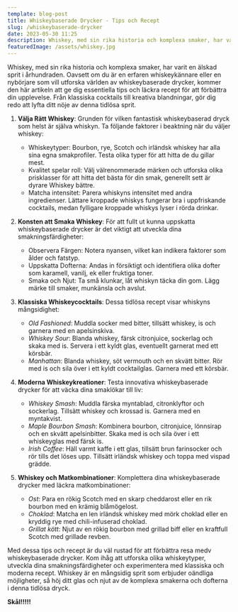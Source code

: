 ```yaml
---
template: blog-post
title: Whiskeybaserade Drycker - Tips och Recept
slug: /whiskeybaserade-drycker
date: 2023-05-30 11:25
description: Whiskey, med sin rika historia och komplexa smaker, har varit en älskad sprit i århundraden. Oavsett om du är en erfaren whiskeykännare eller en nybörjare som vill utforska världen av whiskeybaserade drycker, kommer den här artikeln att ge dig essentiella tips och läckra recept för att förbättra din upplevelse.
featuredImage: /assets/whiskey.jpg
---
```

Whiskey, med sin rika historia och komplexa smaker, har varit en älskad sprit i århundraden. Oavsett om du är en erfaren whiskeykännare eller en nybörjare som vill utforska världen av whiskeybaserade drycker, kommer den här artikeln att ge dig essentiella tips och läckra recept för att förbättra din upplevelse. Från klassiska cocktails till kreativa blandningar, gör dig redo att lyfta ditt nöje av denna tidlösa sprit.

1. **Välja Rätt Whiskey**:
Grunden för vilken fantastisk whiskeybaserad dryck som helst är själva whiskyn. Ta följande faktorer i beaktning när du väljer whiskey:
    - Whiskeytyper: Bourbon, rye, Scotch och irländsk whiskey har alla sina egna smakprofiler. Testa olika typer för att hitta de du gillar mest.
    - Kvalitet spelar roll: Välj välrenommerade märken och utforska olika prisklasser för att hitta det bästa för din smak, generellt sett är dyrare Whiskey bättre.
    - Matcha intensitet: Parera whiskyns intensitet med andra ingredienser. Lättare kroppade whiskys fungerar bra i uppfriskande cocktails, medan fylligare kroppade whiskys lyser i rörda drinkar.

2. **Konsten att Smaka Whiskey**:
För att fullt ut kunna uppskatta whiskeybaserade drycker är det viktigt att utveckla dina smakningsfärdigheter:
    - Observera Färgen: Notera nyansen, vilket kan indikera faktorer som ålder och fatstyp.
    - Uppskatta Dofterna: Andas in försiktigt och identifiera olika dofter som karamell, vanilj, ek eller fruktiga toner.
    - Smaka och Njut: Ta små klunkar, låt whiskyn täcka din gom. Lägg märke till smaker, munkänsla och avslut.

3. **Klassiska Whiskeycocktails**:
Dessa tidlösa recept visar whiskyns mångsidighet:
    - *Old Fashioned*: Muddla socker med bitter, tillsätt whiskey, is och garnera med en apelsinskiva.
    - *Whiskey Sour*: Blanda whiskey, färsk citronjuice, sockerlag och skaka med is. Servera i ett kyldt glas, eventuellt garnerat med ett körsbär.
    - *Manhattan*: Blanda whiskey, söt vermouth och en skvätt bitter. Rör med is och sila över i ett kyldt cocktailglas. Garnera med ett körsbär.

4. **Moderna Whiskeykreationer**:
Testa innovativa whiskeybaserade drycker för att väcka dina smaklökar till liv:
    - *Whiskey Smash*: Muddla färska myntablad, citronklyftor och sockerlag. Tillsätt whiskey och krossad is. Garnera med en myntakvist.
    - *Maple Bourbon Smash*:  Kombinera bourbon, citronjuice, lönnsirap och en skvätt apelsinbitter. Skaka med is och sila över i ett whiskeyglas med färsk is.
    - *Irish Coffee*: Häll varmt kaffe i ett glas, tillsätt brun farinsocker och rör tills det löses upp. Tillsätt irländsk whiskey och toppa med vispad grädde.

5. **Whiskey och Matkombinationer**:
Komplettera dina whiskeybaserade drycker med läckra matkombinationer:
    - *Ost*: Para en rökig Scotch med en skarp cheddarost eller en rik bourbon med en krämig blåmögelost.
    - *Choklad*: Matcha en len irländsk whiskey med mörk choklad eller en kryddig rye med chili-infuserad choklad.
    - *Grillat kött*: Njut av en rökig bourbon med grillad biff eller en kraftfull Scotch med grillade revben.

Med dessa tips och recept är du väl rustad för att förbättra resa medv whiskeybaserade drycker. Kom ihåg att utforska olika whiskeytyper, utveckla dina smakningsfärdigheter och experimentera med klassiska och moderna recept. Whiskey är en mångsidig sprit som erbjuder oändliga möjligheter, så höj ditt glas och njut av de komplexa smakerna och dofterna i denna tidlösa dryck. 

**Skål!!!!!**